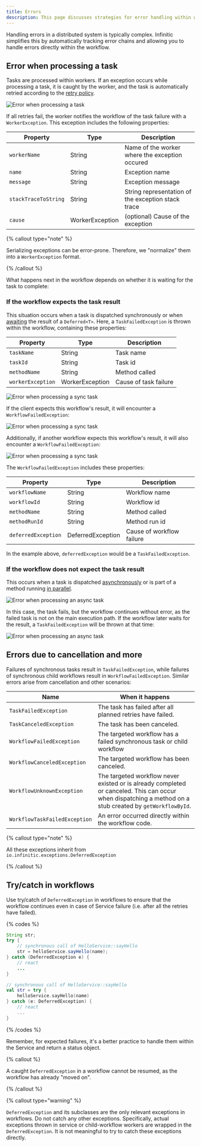 ```yaml
---
title: Errors
description: This page discusses strategies for error handling within workflows, including retrying failed tasks and managing exceptions, to ensure robust workflow execution.
---
```


Handling errors in a distributed system is typically complex. Infinitic simplifies this by automatically tracking error chains and allowing you to handle errors directly within the workflow.


## Error when processing a task

Tasks are processed within workers. If an exception occurs while processing a task, it is caught by the worker, and the task is automatically retried according to the [retry policy](/docs/services/syntax#task-retries).

![Error when processing a task](/img/error-task@2x.png)

If all retries fail, the worker notifies the workflow of the task failure with a `WorkerException`. This exception includes the following properties:

| Property               | Type            | Description                                    |
| ---------------------- | --------------- | ---------------------------------------------- |
| `workerName`         | String          | Name of the worker where the exception occured |
| `name`               | String          | Exception name                                 |
| `message`            | String          | Exception message                              |
| `stackTraceToString` | String          | String representation of the exception stack trace     |
| `cause`              | WorkerException | (optional) Cause of the exception                    |

{% callout type="note"  %}

Serializing exceptions can be error-prone. Therefore, we "normalize" them into a `WorkerException` format.

{% /callout  %}

What happens next in the workflow depends on whether it is waiting for the task to complete:

### If the workflow expects the task result

This situation occurs when a task is dispatched synchronously or when [awaiting](/docs/workflows/deferred#waiting-for-completion) the result of a `Deferred<T>`. Here, a `TaskFailedException` is thrown within the workflow, containing these properties:

| Property            | Type            | Description        |
| ------------------- | --------------- | ------------------ |
| `taskName`        | String          | Task name          |
| `taskId`          | String          | Task id            |
| `methodName`      | String          | Method called      |
| `workerException` | WorkerException | Cause of task failure |

![Error when processing a sync task](/img/error-task-sync@2x.png)

If the client expects this workflow's result, it will encounter a `WorkflowFailedException`:

![Error when processing a sync task](/img/error-task-sync-client@2x.png)


Additionally, if another workflow expects this workflow's result, it will also encounter a `WorkflowFailedException`:

![Error when processing a sync task](/img/error-task-sync-child@2x.png)

The `WorkflowFailedException` includes these properties:

| Property              | Type              | Description            |
| --------------------- | ----------------- | ---------------------- |
| `workflowName`      | String            | Workflow name          |
| `workflowId`        | String            | Workflow id            |
| `methodName`        | String            | Method called          |
| `methodRunId`       | String            | Method run id          |
| `deferredException` | DeferredException | Cause of workflow failure |

In the example above, `deferredException` would be a `TaskFailedException`.

### If the workflow does not expect the task result

This occurs when a task is dispatched [asynchronously](/docs/workflows/parallel#asynchronous-tasks) or is part of a method running [in parallel](/docs/workflows/parallel#parallel-methods).

![Error when processing an async task](/img/error-task-async@2x.png)

In this case, the task fails, but the workflow continues without error, as the failed task is not on the main execution path. If the workflow later waits for the result, a `TaskFailedException` will be thrown at that time:

![Error when processing an async task](/img/error-task-async-2@2x.png)

## Errors due to cancellation and more

Failures of synchronous tasks result in `TaskFailedException`, while failures of synchronous child workflows result in `WorkflowFailedException`. Similar errors arise from cancellation and other scenarios:

| Name                            | When it happens                                                                                                                                                        |
| ------------------------------- | ---------------------------------------------------------------------------------------------------------------------------------------------------------------------- |
| `TaskFailedException`         | The task has failed after all planned retries have failed.               |
| `TaskCanceledException`       | The task has been canceled.                                              |
| `WorkflowFailedException`     | The targeted workflow has a failed synchronous task or child workflow    |
| `WorkflowCanceledException`   | The targeted workflow has been canceled.                                 |
| `WorkflowUnknownException`    | The targeted workflow never existed or is already completed or canceled. This can occur when dispatching a method on a stub created by `getWorkflowById`.  |
| `WorkflowTaskFailedException` | An error occurred directly within the workflow code.                     |

{% callout type="note"  %}

All these exceptions inherit from `io.infinitic.exceptions.DeferredException`

{% /callout  %}

## Try/catch in workflows

Use try/catch of `DeferredException` in workflows to ensure that the workflow continues even in case of Service failure (i.e. after all the retries have failed). 


{% codes %}

```java
String str;
try {
    // synchronous call of HelloService::sayHello
    str = helloService.sayHello(name);
} catch (DeferredException e) {
    // react
    ...
}
```

```kotlin
// synchronous call of HelloService::sayHello
val str = try {
    helloService.sayHello(name)
} catch (e: DeferredException) {
    // react
    ...
}
```

{% /codes %}

Remember, for expected failures, it's a better practice to handle them within the Service and return a status object.

{% callout %}

A caught `DeferredException` in a workflow cannot be resumed, as the workflow has already "moved on".

{% /callout  %}

{% callout type="warning" %}

`DeferredException` and its subclasses are the only relevant exceptions in workflows. Do not catch any other exceptions. Specifically, actual exceptions thrown in service or child-workflow workers are wrapped in the `DeferredException`. It is not meaningful to try to catch these exceptions directly.




